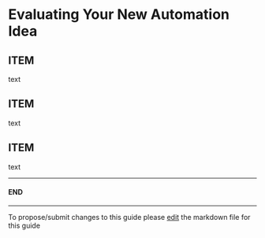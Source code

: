 # Evaluating Your New Automation Idea

## ITEM
text

## ITEM
text

## ITEM
text

---
#### END
---
To propose/submit changes to this guide please [edit]() the markdown file for this guide
